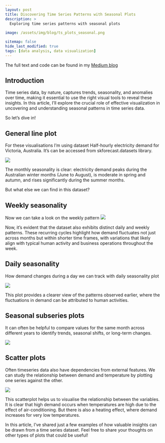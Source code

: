 ```yaml
---
layout: post
title: Discovering Time Series Patterns with Seasonal Plots
description: >
  Exploring time series patterns with seasonal plots
  
image: /assets/img/blog/ts_plots_seasonal.png

sitemap: false
hide_last_modified: true
tags: [data analysis, data visualization]
---
```


The full text and code can be found in my [Medium blog](https://medium.com/@katykas/discovering-time-series-patterns-seasonal-plots-1be96b3fd239)

## Introduction
Time series data, by nature, captures trends, seasonality, and anomalies over time, making it essential to use the right visual tools to reveal these insights. In this article, I’ll explore the crucial role of effective visualization in uncovering and understanding seasonal patterns in time series data.

So let’s dive in!

## General line plot
For these visualisations I’m using dataset Half-hourly electricity demand for Victoria, Australia. It’s can be accessed from skforecast.datasets library.

![](https://miro.medium.com/v2/resize:fit:1400/format:webp/1*NfV78Xh2FEY7Wx1Ht-5L3w.png)

The monthly seasonality is clear: electricity demand peaks during the Australian winter months (June to August), is moderate in spring and autumn, and rises significantly during the summer months.

But what else we can find in this dataset?

## Weekly seasonality
Now we can take a look on the weekly pattern
![](https://miro.medium.com/v2/resize:fit:1400/format:webp/1*8ZHDnyMR2JPv4nvV4dGLtw.png)

Now, it’s evident that the dataset also exhibits distinct daily and weekly patterns. These recurring cycles highlight how demand fluctuates not just across months but within shorter time frames, with variations that likely align with typical human activity and business operations throughout the week.

## Daily seasonality
How demand changes during a day we can track with daily seasonality plot

![](https://miro.medium.com/v2/resize:fit:1400/format:webp/1*UACylb-5RrM84sYzVNYwwQ.png)

This plot provides a clearer view of the patterns observed earlier, where the fluctuations in demand can be attributed to human activities.

## Seasonal subseries plots
It can often be helpful to compare values for the same month across different years to identify trends, seasonal shifts, or long-term changes.

![](https://miro.medium.com/v2/resize:fit:1400/format:webp/1*iiEb37fO9qk_lkBmUHD4FA.png)

## Scatter plots
Often timeseries data also have dependencies from external features. We can study the relationship between demand and temperature by plotting one series against the other.

![](https://miro.medium.com/v2/resize:fit:1400/format:webp/1*-8YI87roPDiStW6H9PQSrQ.png)

This scatterplot helps us to visualise the relationship between the variables. It is clear that high demand occurs when temperatures are high due to the effect of air-conditioning. But there is also a heating effect, where demand increases for very low temperatures.
  

In this article, I’ve shared just a few examples of how valuable insights can be drawn from a time series dataset. Feel free to share your thoughts on other types of plots that could be useful!

